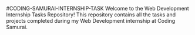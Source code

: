 #CODING-SAMURAI-INTERNSHIP-TASK
Welcome to the Web Development Internship Tasks Repository! This repository contains all the tasks and projects completed during my Web Development internship at Coding Samurai.
